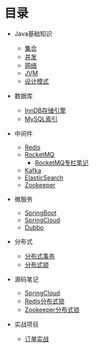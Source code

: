 
# 目录

- Java基础知识

  - [集合]()
  - [并发]()
  - [网络]()
  - [JVM]()
  - [设计模式]()

- 数据库
  - [InnDB存储引擎]()
  - [MySQL索引]()

- 中间件
  - [Redis]()
  - [RocketMQ]()
    - [RocketMQ专栏笔记](/md/RocketMQ/RocketMQ专栏笔记)
  - [Kafka]()
  - [ElasticSearch]()
  - [Zookeeper]()

- 微服务
  - [SpringBoot]()
  - [SpringCloud]()
  - [Dubbo]()

- 分布式
  - [分布式事务]()
  - [分布式锁]()

- 源码笔记
  - [SpringCloud]()
  - [Redis分布式锁]()
  - [Zookeeper分布式锁]()

- 实战项目
  - [订单实战]()